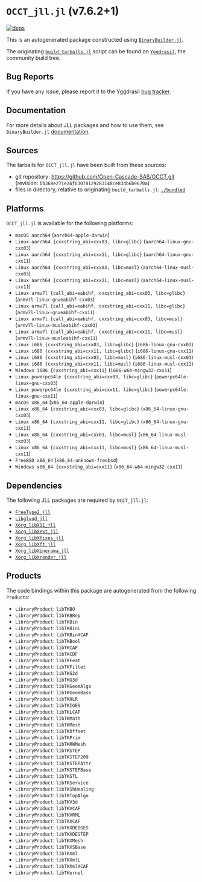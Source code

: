# `OCCT_jll.jl` (v7.6.2+1)

[![deps](https://juliahub.com/docs/OCCT_jll/deps.svg)](https://juliahub.com/ui/Packages/OCCT_jll/POZRS?page=2)

This is an autogenerated package constructed using [`BinaryBuilder.jl`](https://github.com/JuliaPackaging/BinaryBuilder.jl).

The originating [`build_tarballs.jl`](https://github.com/JuliaPackaging/Yggdrasil/blob/ced94d1538ab99551f9902b3d07759eae8888efa/O/OCCT/build_tarballs.jl) script can be found on [`Yggdrasil`](https://github.com/JuliaPackaging/Yggdrasil/), the community build tree.

## Bug Reports

If you have any issue, please report it to the Yggdrasil [bug tracker](https://github.com/JuliaPackaging/Yggdrasil/issues).

## Documentation

For more details about JLL packages and how to use them, see `BinaryBuilder.jl` [documentation](https://docs.binarybuilder.org/stable/jll/).

## Sources

The tarballs for `OCCT_jll.jl` have been built from these sources:

* git repository: https://github.com/Open-Cascade-SAS/OCCT.git (revision: `bb368e271e24f63078129283148ce83db6b9670a`)
* files in directory, relative to originating `build_tarballs.jl`: [`./bundled`](https://github.com/JuliaPackaging/Yggdrasil/tree/ced94d1538ab99551f9902b3d07759eae8888efa/O/OCCT/bundled)

## Platforms

`OCCT_jll.jl` is available for the following platforms:

* `macOS aarch64` (`aarch64-apple-darwin`)
* `Linux aarch64 {cxxstring_abi=cxx03, libc=glibc}` (`aarch64-linux-gnu-cxx03`)
* `Linux aarch64 {cxxstring_abi=cxx11, libc=glibc}` (`aarch64-linux-gnu-cxx11`)
* `Linux aarch64 {cxxstring_abi=cxx03, libc=musl}` (`aarch64-linux-musl-cxx03`)
* `Linux aarch64 {cxxstring_abi=cxx11, libc=musl}` (`aarch64-linux-musl-cxx11`)
* `Linux armv7l {call_abi=eabihf, cxxstring_abi=cxx03, libc=glibc}` (`armv7l-linux-gnueabihf-cxx03`)
* `Linux armv7l {call_abi=eabihf, cxxstring_abi=cxx11, libc=glibc}` (`armv7l-linux-gnueabihf-cxx11`)
* `Linux armv7l {call_abi=eabihf, cxxstring_abi=cxx03, libc=musl}` (`armv7l-linux-musleabihf-cxx03`)
* `Linux armv7l {call_abi=eabihf, cxxstring_abi=cxx11, libc=musl}` (`armv7l-linux-musleabihf-cxx11`)
* `Linux i686 {cxxstring_abi=cxx03, libc=glibc}` (`i686-linux-gnu-cxx03`)
* `Linux i686 {cxxstring_abi=cxx11, libc=glibc}` (`i686-linux-gnu-cxx11`)
* `Linux i686 {cxxstring_abi=cxx03, libc=musl}` (`i686-linux-musl-cxx03`)
* `Linux i686 {cxxstring_abi=cxx11, libc=musl}` (`i686-linux-musl-cxx11`)
* `Windows i686 {cxxstring_abi=cxx11}` (`i686-w64-mingw32-cxx11`)
* `Linux powerpc64le {cxxstring_abi=cxx03, libc=glibc}` (`powerpc64le-linux-gnu-cxx03`)
* `Linux powerpc64le {cxxstring_abi=cxx11, libc=glibc}` (`powerpc64le-linux-gnu-cxx11`)
* `macOS x86_64` (`x86_64-apple-darwin`)
* `Linux x86_64 {cxxstring_abi=cxx03, libc=glibc}` (`x86_64-linux-gnu-cxx03`)
* `Linux x86_64 {cxxstring_abi=cxx11, libc=glibc}` (`x86_64-linux-gnu-cxx11`)
* `Linux x86_64 {cxxstring_abi=cxx03, libc=musl}` (`x86_64-linux-musl-cxx03`)
* `Linux x86_64 {cxxstring_abi=cxx11, libc=musl}` (`x86_64-linux-musl-cxx11`)
* `FreeBSD x86_64` (`x86_64-unknown-freebsd`)
* `Windows x86_64 {cxxstring_abi=cxx11}` (`x86_64-w64-mingw32-cxx11`)

## Dependencies

The following JLL packages are required by `OCCT_jll.jl`:

* [`FreeType2_jll`](https://github.com/JuliaBinaryWrappers/FreeType2_jll.jl)
* [`Libglvnd_jll`](https://github.com/JuliaBinaryWrappers/Libglvnd_jll.jl)
* [`Xorg_libX11_jll`](https://github.com/JuliaBinaryWrappers/Xorg_libX11_jll.jl)
* [`Xorg_libXext_jll`](https://github.com/JuliaBinaryWrappers/Xorg_libXext_jll.jl)
* [`Xorg_libXfixes_jll`](https://github.com/JuliaBinaryWrappers/Xorg_libXfixes_jll.jl)
* [`Xorg_libXft_jll`](https://github.com/JuliaBinaryWrappers/Xorg_libXft_jll.jl)
* [`Xorg_libXinerama_jll`](https://github.com/JuliaBinaryWrappers/Xorg_libXinerama_jll.jl)
* [`Xorg_libXrender_jll`](https://github.com/JuliaBinaryWrappers/Xorg_libXrender_jll.jl)

## Products

The code bindings within this package are autogenerated from the following `Products`:

* `LibraryProduct`: `libTKBO`
* `LibraryProduct`: `libTKBRep`
* `LibraryProduct`: `libTKBin`
* `LibraryProduct`: `libTKBinL`
* `LibraryProduct`: `libTKBinXCAF`
* `LibraryProduct`: `libTKBool`
* `LibraryProduct`: `libTKCAF`
* `LibraryProduct`: `libTKCDF`
* `LibraryProduct`: `libTKFeat`
* `LibraryProduct`: `libTKFillet`
* `LibraryProduct`: `libTKG2d`
* `LibraryProduct`: `libTKG3d`
* `LibraryProduct`: `libTKGeomAlgo`
* `LibraryProduct`: `libTKGeomBase`
* `LibraryProduct`: `libTKHLR`
* `LibraryProduct`: `libTKIGES`
* `LibraryProduct`: `libTKLCAF`
* `LibraryProduct`: `libTKMath`
* `LibraryProduct`: `libTKMesh`
* `LibraryProduct`: `libTKOffset`
* `LibraryProduct`: `libTKPrim`
* `LibraryProduct`: `libTKRWMesh`
* `LibraryProduct`: `libTKSTEP`
* `LibraryProduct`: `libTKSTEP209`
* `LibraryProduct`: `libTKSTEPAttr`
* `LibraryProduct`: `libTKSTEPBase`
* `LibraryProduct`: `libTKSTL`
* `LibraryProduct`: `libTKService`
* `LibraryProduct`: `libTKShHealing`
* `LibraryProduct`: `libTKTopAlgo`
* `LibraryProduct`: `libTKV3d`
* `LibraryProduct`: `libTKVCAF`
* `LibraryProduct`: `libTKVRML`
* `LibraryProduct`: `libTKXCAF`
* `LibraryProduct`: `libTKXDEIGES`
* `LibraryProduct`: `libTKXDESTEP`
* `LibraryProduct`: `libTKXMesh`
* `LibraryProduct`: `libTKXSBase`
* `LibraryProduct`: `libTKXml`
* `LibraryProduct`: `libTKXmlL`
* `LibraryProduct`: `libTKXmlXCAF`
* `LibraryProduct`: `libTKernel`
